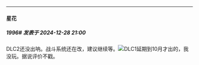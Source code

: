 ﻿
*****

####  星花  
##### 1996#       发表于 2024-12-28 21:00

DLC2还没出呐。战斗系统还在改，建议继续等。<img src="https://static.saraba1st.com/image/smiley/face2017/066.png" referrerpolicy="no-referrer">DLC1延期到10月才出的，我没玩。据说评价不戳。

